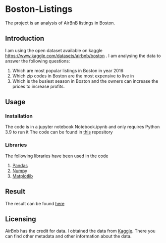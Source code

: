 # Boston-Listings

The project is an analysis of AirBnB listings in Boston.


## Introduction

I am using the open dataset available on kaggle https://www.kaggle.com/datasets/airbnb/boston . I am analysing the data to answer the following questions:

1. Which are most popular listings in Boston in year 2016
2. Which zip codes in Boston are the most expensive to live in
3. Which is the busiest season in Boston and the owners can increase the prices to increase profits.


## Usage 


### Installation

The code is in a jupyter notebook Notebook.ipynb and only requires Python 3.9 to run it
The code can be found in [this](https://github.com/utkarsshhh/Boston-Listings.git) repository


### Libraries

The following libraries have been used in the code 

1. [Pandas](https://pandas.pydata.org)
2. [Numpy](https://numpy.org/)
3. [Matplotlib](https://matplotlib.org/)

## Result

The result can be found [here](https://medium.com/@utkarshpadia/how-to-make-inferences-from-data-without-the-use-of-machine-learning-497f5980457)


## Licensing

AirBnb has the credit for data. I obtained the data from [Kaggle](https://www.kaggle.com/datasets/airbnb/boston). There you can find other metadata and other information about the data.

